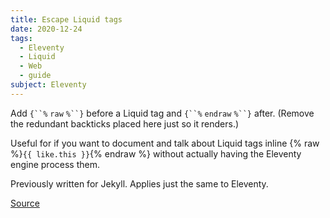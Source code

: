 ```yaml
---
title: Escape Liquid tags
date: 2020-12-24
tags:
  - Eleventy
  - Liquid
  - Web
  - guide
subject: Eleventy
---
```


Add `{``%` `raw` `%``}` before a Liquid tag and `{``%` `endraw` `%``}` after. (Remove the redundant backticks placed here just so it renders.)

Useful for if you want to document and talk about Liquid tags inline {% raw %}`{{ like.this }}`{% endraw %} without actually having the Eleventy engine process them.

Previously written for Jekyll. Applies just the same to Eleventy.

[Source](https://stackoverflow.com/a/13582517/2009441)
